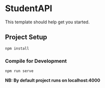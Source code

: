 # StudentAPI

This template should help get you started.

## Project Setup

```sh
npm install
```

### Compile for Development

```sh
npm run serve
```

**NB: By default project runs on localhost:4000**

